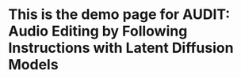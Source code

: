 # This is the demo page for AUDIT: Audio Editing by Following Instructions with Latent Diffusion Models